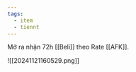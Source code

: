 ```yaml
---
tags:
  - item
  - tiennt
---
```

Mở ra nhận 72h [[Beli]] theo Rate [[AFK]].

![[20241121160529.png]]
